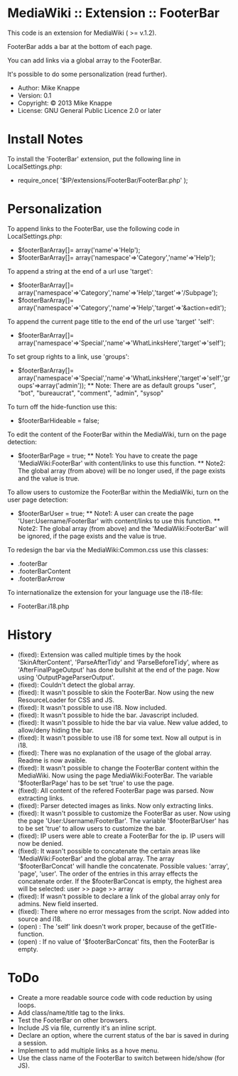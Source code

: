 MediaWiki :: Extension :: FooterBar
===========

This code is an extension for MediaWiki ( >= v.1.2).

FooterBar adds a bar at the bottom of each page.

You can add links via a global array to the FooterBar.

It's possible to do some personalization (read further).

* Author: Mike Knappe
* Version: 0.1
* Copyright: © 2013 Mike Knappe
* License: GNU General Public Licence 2.0 or later

Install Notes
===========

To install the 'FooterBar' extension, put the following line in LocalSettings.php:
* require_once( '$IP/extensions/FooterBar/FooterBar.php' );

Personalization
===========

To append links to the FooterBar, use the following code in LocalSettings.php:
* $footerBarArray[]= array('name'=>'Help');
* $footerBarArray[]= array('namespace'=>'Category','name'=>'Help');

To append a string at the end of a url use 'target':
* $footerBarArray[]= array('namespace'=>'Category','name'=>'Help','target'=>'/Subpage');
* $footerBarArray[]= array('namespace'=>'Category','name'=>'Help','target'=>'&action=edit');

To append the current page title to the end of the url use 'target' 'self':
* $footerBarArray[]= array('namespace'=>'Special','name'=>'WhatLinksHere','target'=>'self');

To set group rights to a link, use 'groups':
* $footerBarArray[]= array('namespace'=>'Special','name'=>'WhatLinksHere','target'=>'self','groups'=>array('admin'));
** Note: There are as default groups "user", "bot", "bureaucrat", "comment", "admin", "sysop"

To turn off the hide-function use this:
* $footerBarHideable = false;

To edit the content of the FooterBar within the MediaWiki, turn on the page detection:
* $footerBarPage = true;
** Note1: You have to create the page 'MediaWiki:FooterBar' with content/links to use this function.
** Note2: The global array (from above) will be no longer used, if the page exists and the value is true.

To allow users to customize the FooterBar within the MediaWiki, turn on the user page detection:
* $footerBarUser = true;
** Note1: A user can create the page 'User:Username/FooterBar' with content/links to use this function.
** Note2: The global array (from above) and the 'MediaWiki:FooterBar' will be ignored, if the page exists and the value is true.

To redesign the bar via the MediaWiki:Common.css use this classes:
* .footerBar
* .footerBarContent
* .footerBarArrow

To internationalize the extension for your language use the i18-file:
* FooterBar.i18.php

History
===========

* (fixed): Extension was called multiple times by the hook 'SkinAfterContent', 'ParseAfterTidy' and 'ParseBeforeTidy', where as 'AfterFinalPageOutput' has done bullshit at the end of the page. Now using 'OutputPageParserOutput'.
* (fixed): Couldn't detect the global array.
* (fixed): It wasn't possible to skin the FooterBar. Now using the new ResourceLoader for CSS and JS.
* (fixed): It wasn't possible to use i18. Now included.
* (fixed): It wasn't possible to hide the bar. Javascript included.
* (fixed): It wasn't possible to hide the bar via value. New value added, to allow/deny hiding the bar.
* (fixed): It wasn't possible to use i18 for some text. Now all output is in i18.
* (fixed): There was no explanation of the usage of the global array. Readme is now avaible.
* (fixed): It wasn't possible to change the FooterBar content within the MediaWiki. Now using the page MediaWiki:FooterBar. The variable '$footerBarPage' has to be set 'true' to use the page.
* (fixed): All content of the refered FooterBar page was parsed. Now extracting links.
* (fixed): Parser detected images as links. Now only extracting links.
* (fixed): It wasn't possible to customize the FooterBar as user. Now using the page 'User:Username/FooterBar'. The variable '$footerBarUser' has to be set 'true' to allow users to customize the bar.
* (fixed): IP users were able to create a FooterBar for the ip. IP users will now be denied.
* (fixed): It wasn't possible to concatenate the certain areas like 'MediaWiki:FooterBar' and the global array. The array '$footerBarConcat' will handle the concatenate. Possible values: 'array', 'page', 'user'. The order of the entries in this array effects the concatenate order. If the $footerBarConcat is empty, the highest area will be selected: user >> page >> array
* (fixed): If wasn't possible to declare a link of the global array only for admins. New field inserted.
* (fixed): There where no error messages from the script. Now added into source and i18.
* (open) : The 'self' link doesn't work proper, because of the getTitle-function.
* (open) : If no value of '$footerBarConcat' fits, then the FooterBar is empty.
 
ToDo
===========

* Create a more readable source code with code reduction by using loops.
* Add class/name/title tag to the links.
* Test the FooterBar on other browsers.
* Include JS via file, currently it's an inline script.
* Declare an option, where the current status of the bar is saved in during a session.
* Implement to add multiple links as a hove menu.
* Use the class name of the FooterBar to switch between hide/show (for JS).
